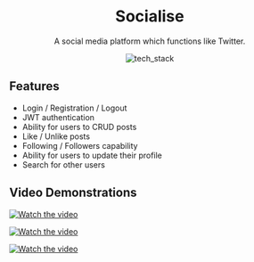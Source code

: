 <div align="center">
<h1>Socialise</h1>
<p>A social media platform which functions like Twitter.</p>

![tech_stack](https://user-images.githubusercontent.com/59027997/117015717-e6889400-ace9-11eb-8549-f5b60ee4a976.png)

</div>

<div>
<h2>Features</h2>
<ul>
  <li>Login / Registration / Logout</li>
  <li>JWT authentication</li>
  <li>Ability for users to CRUD posts</li>
  <li>Like / Unlike posts</li>
  <li>Following / Followers capability </li>
  <li>Ability for users to update their profile</li>
  <li>Search for other users</li>
</ul>
</div>

## Video Demonstrations
[![Watch the video](https://user-images.githubusercontent.com/59027997/118948669-66e8ff00-b950-11eb-9fe2-195b4c58addf.png)](https://user-images.githubusercontent.com/59027997/118948818-8ed86280-b950-11eb-8623-9009667d513b.mp4)

[![Watch the video](https://user-images.githubusercontent.com/59027997/118948672-681a2c00-b950-11eb-9e28-7681fb1ccd53.png)](https://user-images.githubusercontent.com/59027997/118948864-9c8de800-b950-11eb-89f7-f7cf43b87cbc.mp4)

[![Watch the video](https://user-images.githubusercontent.com/59027997/118948674-681a2c00-b950-11eb-8366-de53bb281671.png)](https://user-images.githubusercontent.com/59027997/118948933-ac0d3100-b950-11eb-9198-739c6ed85179.mp4)
